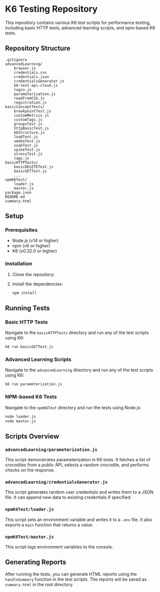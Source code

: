 # K6 Testing Repository

This repository contains various K6 test scripts for performance testing, including basic HTTP tests, advanced learning scripts, and npm-based K6 tests.

## Repository Structure

```
.gitignore
advancedLearning/
    browser.js
    credentials.csv
    credentials.json
    credentialsGenerator.js
    k6-test-api-cloud.js
    login.js
    parameterization.js
    readFromCSV.js
    registration.js
basicConceptTests/
    breakpointTest.js
    customMetrics.js
    customTags.js
    groupsTest.js
    httpBasicTest.js
    k6Structure.js
    loadTest.js
    smokeTest.js
    soakTest.js
    spikeTest.js
    stressTest.js
    tags.js
basicHTTPTests/
    basicDELETETest.js
    basicGETTest.js
    ...
npmK6Test/
    loader.js
    master.js
package.json
README.md
summary.html
```

## Setup

### Prerequisites

- Node.js (v14 or higher)
- npm (v6 or higher)
- K6 (v0.32.0 or higher)

### Installation

1. Clone the repository:

2. Install the dependencies:
    ```sh
    npm install
    ```
## Running Tests

### Basic HTTP Tests

Navigate to the `basicHTTPTests` directory and run any of the test scripts using K6:

```sh
k6 run basicGETTest.js
```

### Advanced Learning Scripts

Navigate to the `advancedLearning` directory and run any of the test scripts using K6:

```sh
k6 run parameterization.js
```

### NPM-based K6 Tests

Navigate to the `npmK6Test` directory and run the tests using Node.js:

```sh
node loader.js
node master.js
```

## Scripts Overview

### `advancedLearning/parameterization.js`

This script demonstrates parameterization in K6 tests. It fetches a list of crocodiles from a public API, selects a random crocodile, and performs checks on the response.

### `advancedLearning/credentialsGenerator.js`

This script generates random user credentials and writes them to a JSON file. It can append new data to existing credentials if specified.

### `npmK6Test/loader.js`

This script sets an environment variable and writes it to a `.env` file. It also exports a `main` function that returns a value.

### `npmK6Test/master.js`

This script logs environment variables to the console.

## Generating Reports

After running the tests, you can generate HTML reports using the `handleSummary` function in the test scripts. The reports will be saved as `summary.html` in the root directory.